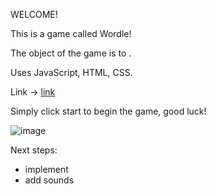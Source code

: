 WELCOME! 

This is a game called Wordle! 

The object of the game is to  . 

Uses JavaScript, HTML, CSS.

Link -> [link](https://github.com/michellejtan/wordle-project)

Simply click start to begin the game, good luck! 

![image](link)



Next steps:
- implement 
- add sounds